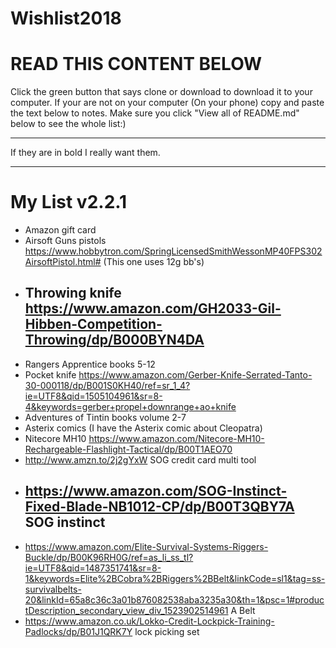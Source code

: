 # Wishlist2018
<h1>READ THIS CONTENT BELOW</h1>                                                                                                          
Click the green button that says clone or download to download it to your computer.
If your are not on your computer (On your phone) copy and paste the text below to notes.
Make sure you click "View all of README.md" below to see the whole list:)
<hr />
If they are in bold I really want them.
<hr />
<h1>My List v2.2.1</h1>

* Amazon gift card
* Airsoft Guns pistols https://www.hobbytron.com/SpringLicensedSmithWessonMP40FPS302AirsoftPistol.html# (This one uses 12g bb's)
* ## Throwing knife https://www.amazon.com/GH2033-Gil-Hibben-Competition-Throwing/dp/B000BYN4DA
* Rangers Apprentice books 5-12
* Pocket knife https://www.amazon.com/Gerber-Knife-Serrated-Tanto-30-000118/dp/B001S0KH40/ref=sr_1_4?ie=UTF8&qid=1505104961&sr=8-4&keywords=gerber+propel+downrange+ao+knife
* Adventures of Tintin books volume 2-7
* Asterix comics (I have the Asterix comic about Cleopatra)
* Nitecore MH10 https://www.amazon.com/Nitecore-MH10-Rechargeable-Flashlight-Tactical/dp/B00T1AEO70
* http://www.amzn.to/2j2gYxW SOG credit card multi tool
* ## https://www.amazon.com/SOG-Instinct-Fixed-Blade-NB1012-CP/dp/B00T3QBY7A SOG instinct
* https://www.amazon.com/Elite-Survival-Systems-Riggers-Buckle/dp/B00K96RH0G/ref=as_li_ss_tl?ie=UTF8&qid=1487351741&sr=8-1&keywords=Elite%2BCobra%2BRiggers%2BBelt&linkCode=sl1&tag=ss-survivalbelts-20&linkId=65a8c36c3a01b876082538aba3235a30&th=1&psc=1#productDescription_secondary_view_div_1523902514961 A Belt
* https://www.amazon.co.uk/Lokko-Credit-Lockpick-Training-Padlocks/dp/B01J1QRK7Y lock picking set
